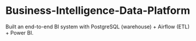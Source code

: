 # Business-Intelligence-Data-Platform
Built an end-to-end BI system with PostgreSQL (warehouse) + Airflow (ETL) + Power BI.
